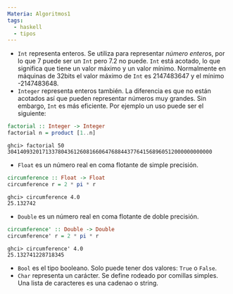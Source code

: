 ```yaml
---
Materia: Algoritmos1
tags:
  - haskell
  - tipos
---
```

- `Int` representa enteros. Se utiliza para representar *número entero*s, por lo que 7 puede ser un `Int` pero 7.2 no puede. `Int` está acotado, lo que significa que tiene un valor máximo y un valor mínimo. Normalmente en máquinas de 32bits el valor máximo de `Int` es 2147483647 y el mínimo -2147483648.
- `Integer` representa enteros también. La diferencia es que no están acotados así que pueden representar números muy grandes. Sin embargo, `Int` es más eficiente.
Por ejemplo un uso puede ser el siguiente:
```haskell
factorial :: Integer -> Integer
factorial n = product [1..n]
```
```ghci
ghci> factorial 50
30414093201713378043612608166064768844377641568960512000000000000
```
- `Float` es un número real en coma flotante de simple precisión.
```haskell
circumference :: Float -> Float
circumference r = 2 * pi * r
```
```ghci
ghci> circumference 4.0
25.132742
```
- `Double` es un número real en coma flotante de doble precisión.
```haskell
circumference' :: Double -> Double
circumference' r = 2 * pi * r
```
```ghci
ghci> circumference' 4.0
25.132741228718345
```
- `Bool` es el tipo booleano. Solo puede tener dos valores: `True` o `False`.
- `Char` representa un carácter. Se define rodeado por comillas simples. Una lista de caracteres es una cadenao o string.